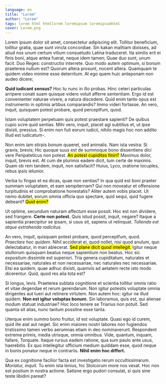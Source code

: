 ```yaml
---
language: en
title: "Lorem"
author: "Lorem"
tags: lorem html htmllorem loremipsum loremipsumhtml
cover: Lorem.png
---
```

<p>Lorem ipsum dolor sit amet, consectetur adipiscing elit. Tollitur beneficium, tollitur gratia, quae sunt vincla concordiae. Sin kakan malitiam dixisses, ad aliud nos unum certum vitium consuetudo Latina traduceret. Ita similis erit ei finis boni, atque antea fuerat, neque idem tamen; Quae duo sunt, unum facit. Duo Reges: constructio interrete. Quo modo autem optimum, si bonum praeterea nullum est? Quorum altera prosunt, nocent altera. Quamquam te quidem video minime esse deterritum. At ego quem huic anteponam non audeo dicere; </p>

<p><b>Quid iudicant sensus?</b> Hoc tu nunc in illo probas. Hinc ceteri particulas arripere conati suam quisque videro voluit afferre sententiam. Ergo id est convenienter naturae vivere, a natura discedere. Quid enim tanto opus est instrumento in optimis artibus comparandis? Immo videri fortasse. An vero, inquit, quisquam potest probare, quod perceptfum, quod. </p>

<p>Istam voluptatem perpetuam quis potest praestare sapienti? De quibus cupio scire quid sentias. Mihi vero, inquit, placet agi subtilius et, ut ipse dixisti, pressius. Si enim non fuit eorum iudicii, nihilo magis hoc non addito illud est iudicatum-. </p>

<p>Non enim iam stirpis bonum quaeret, sed animalis. Nam ista vestra: Si gravis, brevis; Hic quoque suus est de summoque bono dissentiens dici vere Peripateticus non potest. <mark>An potest cupiditas finiri?</mark> Maximus dolor, inquit, brevis est. At cum de plurimis eadem dicit, tum certe de maximis. Quam ob rem tandem, inquit, non satisfacit? Huius, Lyco, oratione locuples, rebus ipsis ielunior. </p>

<p>Verba tu fingas et ea dicas, quae non sentias? In qua quid est boni praeter summam voluptatem, et eam sempiternam? Qui non moveatur et offensione turpitudinis et comprobatione honestatis? Aliter autem vobis placet. Ut nemo dubitet, eorum omnia officia quo spectare, quid sequi, quid fugere debeant? <mark>Quid enim?</mark> </p>

<p>Ut optime, secundum naturam affectum esse possit. Hoc est non dividere, sed frangere. <b>Certe non potest.</b> Quis istud possit, inquit, negare? Itaque a sapientia praecipitur se ipsam, si usus sit, sapiens ut relinquat. <i>Tollenda est atque extrahenda radicitus.</i> </p>

<p>An vero, inquit, quisquam potest probare, quod perceptfum, quod. <i>Praeclare hoc quidem.</i> Nihil acciderat ei, quod nollet, nisi quod anulum, quo delectabatur, in mari abiecerat. <mark>Sed plane dicit quod intellegit.</mark> Igitur neque stultorum quisquam beatus neque sapientium non beatus. Hoc sic expositum dissimile est superiori. Tria genera cupiditatum, naturales et necessariae, naturales et non necessariae, nec naturales nec necessariae. Etsi ea quidem, quae adhuc dixisti, quamvis ad aetatem recte isto modo dicerentur. Quid, quod res alia tota est? </p>

<p>Si longus, levis. Praeterea sublata cognitione et scientia tollitur omnis ratio et vitae degendae et rerum gerendarum. Non igitur potestis voluptate omnia dirigentes aut tueri aut retinere virtutem. Non autem hoc: igitur ne illud quidem. <b>Non est igitur voluptas bonum.</b> Sin laboramus, quis est, qui alienae modum statuat industriae? Hoc loco tenere se Triarius non potuit. Sed quanta sit alias, nunc tantum possitne esse tanta. </p>

<p>Uterque enim summo bono fruitur, id est voluptate. Quasi ego id curem, quid ille aiat aut neget. Sic enim maiores nostri labores non fugiendos tristissimo tamen verbo aerumnas etiam in deo nominaverunt. Respondent extrema primis, media utrisque, omnia omnibus. Vide, quantum, inquam, fallare, Torquate. Itaque rursus eadem ratione, qua sum paulo ante usus, haerebitis. Ex quo intellegitur officium medium quiddam esse, quod neque in bonis ponatur neque in contrariis. <b>Nihil enim hoc differt.</b> </p>

<p>Qua ex cognitione facilior facta est investigatio rerum occultissimarum. <i>Moriatur, inquit.</i> Tu enim ista lenius, hic Stoicorum more nos vexat. Hoc non est positum in nostra actione. Satisne ergo pudori consulat, si quis sine teste libidini pareat? </p>